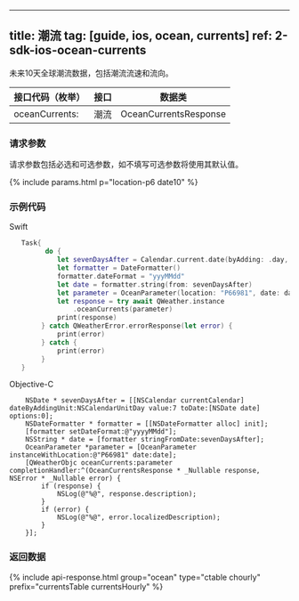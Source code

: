 <!--
 * @Date: 2025-03-06 10:02:06
 * @LastEditors: bolepichi
 * @LastEditTime: 2025-03-14 15:14:49
 * @FilePath: /dev-site/docs/_zh/ios-sdk/ocean/ios-currents.md
-->
---
title: 潮流
tag: [guide, ios, ocean, currents]
ref: 2-sdk-ios-ocean-currents
---

未来10天全球潮流数据，包括潮流流速和流向。

| 接口代码（枚举）            | 接口     | 数据类             |
| --------------------------- | ---- | ------------------ |
| oceanCurrents: | 潮流 | OceanCurrentsResponse |

### 请求参数

请求参数包括必选和可选参数，如不填写可选参数将使用其默认值。

{% include params.html p="location-p6 date10" %}

### 示例代码

Swift

```swift
   Task{
         do {
            let sevenDaysAfter = Calendar.current.date(byAdding: .day, value: 7, to: Date())!
            let formatter = DateFormatter()
            formatter.dateFormat = "yyyMMdd"
            let date = formatter.string(from: sevenDaysAfter)
            let parameter = OceanParameter(location: "P66981", date: date)
            let response = try await QWeather.instance
                .oceanCurrents(parameter)
            print(response)
        } catch QWeatherError.errorResponse(let error) {
            print(error)
        } catch {
            print(error)
        }
   }
```

Objective-C

```objc
    NSDate * sevenDaysAfter = [[NSCalendar currentCalendar] dateByAddingUnit:NSCalendarUnitDay value:7 toDate:[NSDate date] options:0];
    NSDateFormatter * formatter = [[NSDateFormatter alloc] init];
    [formatter setDateFormat:@"yyyyMMdd"];
    NSString * date = [formatter stringFromDate:sevenDaysAfter];
    OceanParameter *parameter = [OceanParameter instanceWithLocation:@"P66981" date:date];
    [QWeatherObjc oceanCurrents:parameter completionHandler:^(OceanCurrentsResponse * _Nullable response, NSError * _Nullable error) {
        if (response) {
            NSLog(@"%@", response.description);
        }
        if (error) {
            NSLog(@"%@", error.localizedDescription);
        }
    }];
```

### 返回数据

{% include api-response.html group="ocean" type="ctable chourly" prefix="currentsTable currentsHourly" %}

